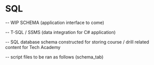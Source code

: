 # SQL

-- WIP SCHEMA (application interface to come)

-- T-SQL / SSMS (data integration for C# application)

-- SQL database schema constructed for storing course / drill related content for Tech Academy

-- script files to be ran as follows (schema_tab)
